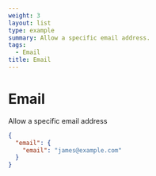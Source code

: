 ```yaml
---
weight: 3
layout: list
type: example
summary: Allow a specific email address.
tags:
  - Email
title: Email
---
```


# Email

Allow a specific email address

```json
{
  "email": {
    "email": "james@example.com"
  }
}
```
